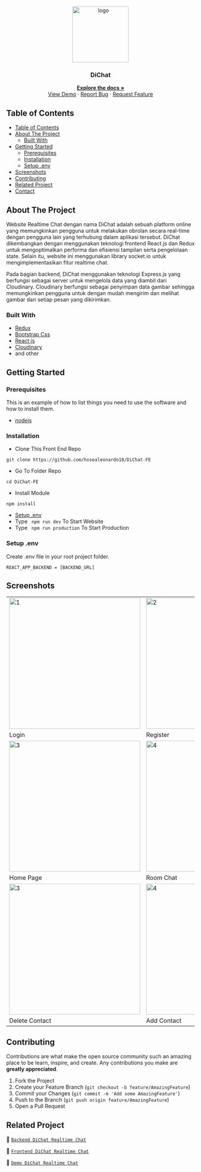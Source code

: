 <br />
<p align="center">
<div align="center">
  <img height="150" <img src="https://res.cloudinary.com/dklpoff31/image/upload/v1681702183/Asset_1_pwbeti.png" alt="logo" border="0"/>
</div>
  <h3 align="center">DiChat</h3>
  <p align="center">
    <a href="https://github.com/hosealeonardo18/DiChat-FE"><strong>Explore the docs »</strong></a>
    <br />
    <a href="https://dichat.vercel.app/">View Demo</a>
    ·
    <a href="">Report Bug</a>
    ·
    <a href="">Request Feature</a>
  </p>
</p>

<!-- TABLE OF CONTENTS -->

## Table of Contents

- [Table of Contents](#table-of-contents)
- [About The Project](#about-the-project)
  - [Built With](#built-with)
- [Getting Started](#getting-started)
  - [Prerequisites](#prerequisites)
  - [Installation](#installation)
  - [Setup .env](#setup-env)
- [Screenshots](#screenshots)
- [Contributing](#contributing)
- [Related Project](#related-project)
- [Contact](#contact)

<!-- ABOUT THE PROJECT -->

## About The Project

Website Realtime Chat dengan nama DiChat adalah sebuah platform online yang memungkinkan pengguna untuk melakukan obrolan secara real-time dengan pengguna lain yang terhubung dalam aplikasi tersebut. DiChat dikembangkan dengan menggunakan teknologi frontend React.js dan Redux untuk mengoptimalkan performa dan efisiensi tampilan serta pengelolaan state. Selain itu, website ini menggunakan library socket.io untuk mengimplementasikan fitur realtime chat.

Pada bagian backend, DiChat menggunakan teknologi Express.js yang berfungsi sebagai server untuk mengelola data yang diambil dari Cloudinary. Cloudinary berfungsi sebagai penyimpan data gambar sehingga memungkinkan pengguna untuk dengan mudah mengirim dan melihat gambar dari setiap pesan yang dikirimkan. 


### Built With

- [Redux](https://redux.js.org/)
- [Bootstrap Css](https://getbootstrap.com/)
- [React js](https://reactjs.org/)
- [Cloudinary](https://cloudinary.com/)
- and other

<!-- GETTING STARTED -->

## Getting Started

### Prerequisites

This is an example of how to list things you need to use the software and how to install them.

- [nodejs](https://nodejs.org/en/download/)

### Installation

- Clone This Front End Repo

```
git clone https://github.com/hosealeonardo18/DiChat-FE
```

- Go To Folder Repo

```
cd DiChat-FE
```

- Install Module

```
npm install
```

- <a href="#setup-env">Setup .env</a>
- Type ` npm run dev` To Start Website
- Type ` npm run production` To Start Production

### Setup .env

Create .env file in your root project folder.

```
REACT_APP_BACKEND = [BACKEND_URL]
```

<!-- ROADMAP -->

## Screenshots

<table>
 <tr>
    <td><img width="350px" src="https://res.cloudinary.com/dklpoff31/image/upload/v1681701637/Screenshot_2023-04-12_211417_zofrsu.png" border="0" alt="1" /></td>
    <td> <img width="350px" src="https://res.cloudinary.com/dklpoff31/image/upload/v1681701726/Screenshot_2023-04-17_102153_i7frzq.png"  border="0"  alt="2" /></td>
  </tr>
   <tr>
    <td>Login</td>
    <td>Register</td>
  </tr>

  <tr>
    <td><img width="350px"  src="https://res.cloudinary.com/dklpoff31/image/upload/v1681701604/Screenshot_2023-04-17_084650_vpgewq.png" border="0" alt="3" /> </td>
     <td><img width="350px"  src="https://res.cloudinary.com/dklpoff31/image/upload/v1681701604/Screenshot_2023-04-17_084229_flxuzk.png"  border="0" alt="4" /></td>
  </tr>
   <tr>
    <td>Home Page</td>
     <td>Room Chat</td>
  </tr>
  <tr>
    <td><img width="350px"  src="https://res.cloudinary.com/dklpoff31/image/upload/v1681701866/Screenshot_2023-04-17_102356_xcswx3.png" border="0" alt="3" /> </td>
     <td><img width="350px"  src="https://res.cloudinary.com/dklpoff31/image/upload/v1681701935/Screenshot_2023-04-17_102525_xwj6jm.png"  border="0" alt="4" /></td>
  </tr>
   <tr>
    <td>Delete Contact</td>
     <td>Add Contact</td>
  </tr>
</table>

<!-- CONTRIBUTING -->

## Contributing

Contributions are what make the open source community such an amazing place to be learn, inspire, and create. Any contributions you make are **greatly appreciated**.

1. Fork the Project
2. Create your Feature Branch (`git checkout -b feature/AmazingFeature`)
3. Commit your Changes (`git commit -m 'Add some AmazingFeature'`)
4. Push to the Branch (`git push origin feature/AmazingFeature`)
5. Open a Pull Request

## Related Project

:rocket: [`Backend DiChat Realtime Chat`](https://github.com/hosealeonardo18/DiChat-BE)

:rocket: [`Frontend DiChat Realtime Chat`](https://github.com/hosealeonardo18/DiChat-FE)

:rocket: [`Demo DiChat Realtime Chat`](https://dichat.vercel.app/)
